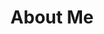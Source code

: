 ---
layout: page
title: About Me
image: assets/images/conference.jpg
description: 'An Introduction'
nav-menu: true
---